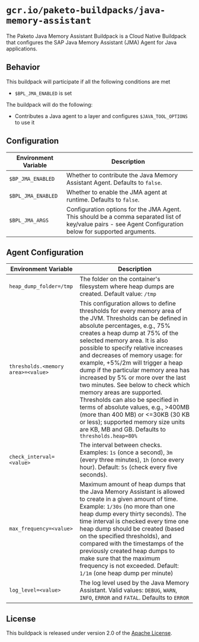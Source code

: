 # `gcr.io/paketo-buildpacks/java-memory-assistant`

The Paketo Java Memory Assistant Buildpack is a Cloud Native Buildpack that configures the SAP Java Memory Assistant (JMA) Agent for Java applications.

## Behavior
This buildpack will participate if all the following conditions are met

* `$BPL_JMA_ENABLED` is set

The buildpack will do the following:

* Contributes a Java agent to a layer and configures `$JAVA_TOOL_OPTIONS` to use it

## Configuration
| Environment Variable | Description
| -------------------- | -----------
| `$BP_JMA_ENABLED` | Whether to contribute the Java Memory Assistant Agent. Defaults to `false`.
| `$BPL_JMA_ENABLED` | Whether to enable the JMA agent at runtime. Defaults to `false`.
| `$BPL_JMA_ARGS` | Configuration options for the JMA Agent. This should be a comma separated list of key/value pairs - see Agent Configuration below for supported arguments. 

## Agent Configuration
| Environment Variable | Description
| -------------------- | -----------
| `heap_dump_folder=/tmp` | The folder on the container's filesystem where heap dumps are created. Default value: `/tmp`
| `thresholds.<memory area>=<value>` | This configuration allows to define thresholds for every memory area of the JVM. Thresholds can be defined in absolute percentages, e.g., 75% creates a heap dump at 75% of the selected memory area. It is also possible to specify relative increases and decreases of memory usage: for example, +5%/2m will trigger a heap dump if the particular memory area has increased by 5% or more over the last two minutes. See below to check which memory areas are supported. Thresholds can also be specified in terms of absolute values, e.g., >400MB (more than 400 MB) or <=30KB (30 KB or less); supported memory size units are KB, MB and GB. Defaults to `thresholds.heap=80%`
| `check_interval=<value>` | The interval between checks. Examples: `1s` (once a second), `3m` (every three minutes), `1h` (once every hour). Default: `5s` (check every five seconds).
| `max_frequency=<value>` | Maximum amount of heap dumps that the Java Memory Assistant is allowed to create in a given amount of time. Example: `1/30s` (no more than one heap dump every thirty seconds). The time interval is checked every time one heap dump should be created (based on the specified thresholds), and compared with the timestamps of the previously created heap dumps to make sure that the maximum frequency is not exceeded. Default: `1/1m` (one heap dump per minute)
| `log_level=<value>` | The log level used by the Java Memory Assistant. Valid values: `DEBUG`, `WARN`, `INFO`, `ERROR` and `FATAL`. Defaults to `ERROR`

## License
This buildpack is released under version 2.0 of the [Apache License][a].

[a]: http://www.apache.org/licenses/LICENSE-2.0

